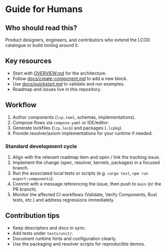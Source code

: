 # Guide for Humans

## Who should read this?
Product designers, engineers, and contributors who extend the LCOD catalogue or build tooling around it.

## Key resources
- Start with [OVERVIEW.md](OVERVIEW.md) for the architecture.
- Follow [docs/create-component.md](create-component.md) to add a new block.
- Use [docs/quickstart.md](quickstart.md) to validate and run examples.
- Roadmap and issues live in this repository.

## Workflow
1. Author components (`lcp.toml`, schemas, implementations).
2. Compose flows via `compose.yaml` or IDE/editor.
3. Generate lockfiles (`lcp.lock`) and packages (`.lcpkg`).
4. Provide resolver/axiom implementations for your runtime if needed.

### Standard development cycle
1. Align with the relevant roadmap item and open / link the tracking issue.
2. Implement the change (spec, resolver, kernels, packages) in a focused branch.
3. Run the associated local tests or scripts (e.g. `cargo test`, `npm run export:components`).
4. Commit with a message referencing the issue, then push to `main` (or the PR branch).
5. Monitor the affected CI workflows (Validate, Verify Components, Rust tests, etc.) and address regressions immediately.

## Contribution tips
- Keep descriptors and docs in sync.
- Add tests under `tests/unit/`.
- Document runtime hints and configuration clearly.
- Use the packaging and resolver scripts for reproducible demos.
